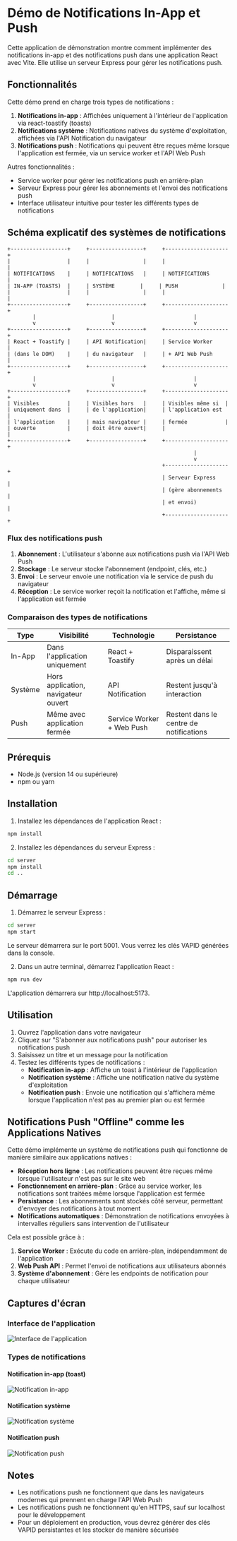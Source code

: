 # Démo de Notifications In-App et Push

Cette application de démonstration montre comment implémenter des notifications in-app et des notifications push dans une application React avec Vite. Elle utilise un serveur Express pour gérer les notifications push.

## Fonctionnalités

Cette démo prend en charge trois types de notifications :

1. **Notifications in-app** : Affichées uniquement à l'intérieur de l'application via react-toastify (toasts)
2. **Notifications système** : Notifications natives du système d'exploitation, affichées via l'API Notification du navigateur
3. **Notifications push** : Notifications qui peuvent être reçues même lorsque l'application est fermée, via un service worker et l'API Web Push

Autres fonctionnalités :
- Service worker pour gérer les notifications push en arrière-plan
- Serveur Express pour gérer les abonnements et l'envoi des notifications push
- Interface utilisateur intuitive pour tester les différents types de notifications

## Schéma explicatif des systèmes de notifications

```
+------------------+     +-----------------+     +--------------------+
|                  |     |                 |     |                    |
| NOTIFICATIONS    |     | NOTIFICATIONS   |     | NOTIFICATIONS      |
| IN-APP (TOASTS)  |     | SYSTÈME        |     | PUSH              |
|                  |     |                 |     |                    |
+------------------+     +-----------------+     +--------------------+
        |                        |                         |
        v                        v                         v
+------------------+     +-----------------+     +--------------------+
| React + Toastify |     | API Notification|     | Service Worker     |
| (dans le DOM)    |     | du navigateur   |     | + API Web Push     |
+------------------+     +-----------------+     +--------------------+
        |                        |                         |
        v                        v                         v
+------------------+     +-----------------+     +--------------------+
| Visibles         |     | Visibles hors   |     | Visibles même si  |
| uniquement dans  |     | de l'application|     | l'application est  |
| l'application    |     | mais navigateur |     | fermée            |
| ouverte          |     | doit être ouvert|     |                    |
+------------------+     +-----------------+     +--------------------+
                                                           |
                                                           v
                                                 +--------------------+
                                                 | Serveur Express    |
                                                 | (gère abonnements  |
                                                 | et envoi)          |
                                                 +--------------------+
```

### Flux des notifications push

1. **Abonnement** : L'utilisateur s'abonne aux notifications push via l'API Web Push
2. **Stockage** : Le serveur stocke l'abonnement (endpoint, clés, etc.)
3. **Envoi** : Le serveur envoie une notification via le service de push du navigateur
4. **Réception** : Le service worker reçoit la notification et l'affiche, même si l'application est fermée

### Comparaison des types de notifications

| Type          | Visibilité                    | Technologie                | Persistance             |
|---------------|--------------------------------|----------------------------|-------------------------|
| In-App        | Dans l'application uniquement  | React + Toastify           | Disparaissent après un délai |
| Système       | Hors application, navigateur ouvert | API Notification         | Restent jusqu'à interaction |
| Push          | Même avec application fermée   | Service Worker + Web Push  | Restent dans le centre de notifications |

## Prérequis

- Node.js (version 14 ou supérieure)
- npm ou yarn

## Installation

1. Installez les dépendances de l'application React :

```bash
npm install
```

2. Installez les dépendances du serveur Express :

```bash
cd server
npm install
cd ..
```

## Démarrage

1. Démarrez le serveur Express :

```bash
cd server
npm start
```

Le serveur démarrera sur le port 5001. Vous verrez les clés VAPID générées dans la console.

2. Dans un autre terminal, démarrez l'application React :

```bash
npm run dev
```

L'application démarrera sur http://localhost:5173.

## Utilisation

1. Ouvrez l'application dans votre navigateur
2. Cliquez sur "S'abonner aux notifications push" pour autoriser les notifications push
3. Saisissez un titre et un message pour la notification
4. Testez les différents types de notifications :
   - **Notification in-app** : Affiche un toast à l'intérieur de l'application
   - **Notification système** : Affiche une notification native du système d'exploitation
   - **Notification push** : Envoie une notification qui s'affichera même lorsque l'application n'est pas au premier plan ou est fermée

## Notifications Push "Offline" comme les Applications Natives

Cette démo implémente un système de notifications push qui fonctionne de manière similaire aux applications natives :

- **Réception hors ligne** : Les notifications peuvent être reçues même lorsque l'utilisateur n'est pas sur le site web
- **Fonctionnement en arrière-plan** : Grâce au service worker, les notifications sont traitées même lorsque l'application est fermée
- **Persistance** : Les abonnements sont stockés côté serveur, permettant d'envoyer des notifications à tout moment
- **Notifications automatiques** : Démonstration de notifications envoyées à intervalles réguliers sans intervention de l'utilisateur

Cela est possible grâce à :

1. **Service Worker** : Exécute du code en arrière-plan, indépendamment de l'application
2. **Web Push API** : Permet l'envoi de notifications aux utilisateurs abonnés
3. **Système d'abonnement** : Gère les endpoints de notification pour chaque utilisateur

## Captures d'écran

### Interface de l'application

![Interface de l'application](screenshots/app-interface.png)

### Types de notifications

#### Notification in-app (toast)

![Notification in-app](screenshots/in-app-notification.png)

#### Notification système

![Notification système](screenshots/system-notification.png)

#### Notification push

![Notification push](screenshots/push-notification.png)

## Notes

- Les notifications push ne fonctionnent que dans les navigateurs modernes qui prennent en charge l'API Web Push
- Les notifications push ne fonctionnent qu'en HTTPS, sauf sur localhost pour le développement
- Pour un déploiement en production, vous devrez générer des clés VAPID persistantes et les stocker de manière sécurisée
